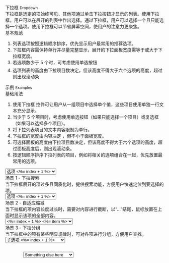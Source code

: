 <div class="mb40">
    <div class="fontsize-20">下拉框 <small>Dropdown</small></div>
    <div class="color-999 mt4">下拉框是选定的项始终可见、其他项通过单击下拉按钮才显示的列表。使用下拉框，用户可以在展开的列表中作出选择。通过下拉框，用户可以选择一个且只能选择一个选项。使用下拉框可以节省屏幕空间，使用户的注意力更聚焦。</div>
</div>

<div class="usage mb40">
    <div>基本规范</div>
    <ol>
        <li>列表选项按照逻辑顺序排序，优先显示用户最常用的推荐选项。</li>
        <li>下拉框内容需保持单行并尽量完整显示，展开的下拉面板宽度需等于或大于下拉框宽度。</li>
        <li>若选项数少于 5 个时，可考虑使用单选按钮  </li>
        <li>选项列表的高度由下拉项目数决定，但该高度不得大于六个选项的高度，超过则出现滚动条 </li>
    </ol>
</div>

<div class="fontsize-16 mb10">示例 <small>Examples</small></div>

<div class="example">
    <div class="content">
        <div class="content-header">
            <div>基础用法</div>
            <ol class="hide">
                <li>使用下拉框 控件可让用户从一组项目中选择单个值，这些项目使用单独一行文本充分显示。</li>
                <li>当少于 5 个项目时，考虑使用单选按钮（如果只能选择一个项目）或复选框（如果可以选择多个项目）。</li>
                <li>将下拉列表项目的文本内容限制为单行。</li>
                <li>下拉框的宽度由内容决定 ，但不小于面板宽度。</li>
                <li>可选择面板的高度由下拉项目数决定，但该高度不得大于六个选项的高度，超过面板高度后，则出现滚动条。</li>
                <li>按逻辑顺序排序下拉列表的项目，例如将相关的选项组合在一起，优先放置最常用的选项。</li>
            </ol>
        </div>
        <div class="content-body">
            <select bx-name="spec.components/dropdown/dropdown">
                <% _.each(_.range(100), function(item, index){ %>
                <option value="<%= index %>">选项 <%= index + 1 %></option>
                <% }) %>
            </select>
        </div>
    </div>
</div>

<div class="example">
    <div class="content">
        <div class="content-header">
            <div>场景 1 - 下拉搜索</div>
            <div class="color-999 mt6">当下拉框展开的项过多且同质化时，提供搜索功能，方便用户快速定位到要选择的项。</div>
        </div>
        <div class="content-body">
            <div id="case-1" class="dropdown">
                <select bx-name="spec.components/dropdown/dropdown" data-searchbox="true">
                    <% _.each(_.range(100), function(item, index){ %>
                    <option value="<%= index %>">选项 <%= index + 1 %></option>
                    <% }) %>
                </select>
            </div>
        </div>
    </div>
</div>

<div class="example">
    <div class="content">
        <div class="content-header">
            <div>场景 2 - 自适应缩减</div>
            <div class="color-999 mt6">当下拉框的项内容长度过长时，需要对内容进行截断，以“…”结尾，鼠标放置在上面时显示该项的全部内容。</div>
        </div>
        <div class="content-body dropdown-case2">
            <select bx-name="spec.components/dropdown/dropdown" data-value="3" data-popover="true">
                <% _.each(_.range(100), function(item, index){ %>
                <%  item = Mock.Random.cparagraph() %>
                <option value="<%= index %>"><%= index + 1 %> <%= item %></option>
                <% }) %>
            </select>
        </div>
    </div>
</div>

<div class="example">
    <div class="content">
        <div class="content-header">
            <div>场景 3 - 下拉分组</div>
            <div class="color-999 mt6">当下拉框中的项有某些明显规律时，可对各项进行分组，方便用户查找。</div>
        </div>
        <div class="content-body">
            <select bx-name="spec.components/dropdown/dropdown">
                <% _.each(_.range(100), function(item, index){ %>
                <optgroup label="小组 <%= index + 1 %>">
                    <option value="<%= index%>">子选项 <%= index + 1 %></option>
                </optgroup>
                <% }) %>
            </select>
        </div>
    </div>
    <pre><code class="hljs html">
        <select bx-name="spec.components/dropdown/dropdown">
            <optgroup label="optgroup 1">
                <option value="1">Action</option>
            </optgroup>
            <optgroup label="optgroup 2">
                <option value="2">Another action</option>
            </optgroup>
            <optgroup label="optgroup 3">
                <option value="3" selected="">Something else here</option>
            </optgroup>
        </select>
    </code></pre>
</div>

<script type="text/javascript"></script>